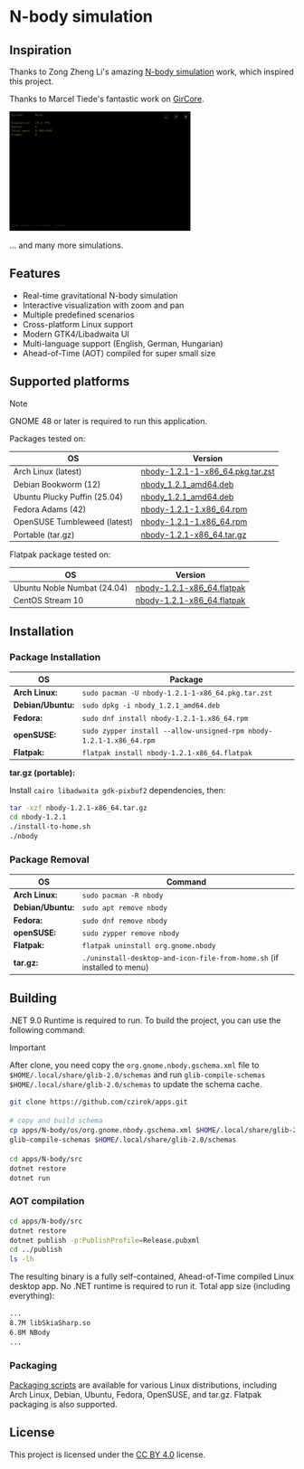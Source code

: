 # N-body simulation

## Inspiration

Thanks to Zong Zheng Li's amazing [N-body simulation](https://zongzhengli.github.io/nbody.html) work, which inspired this project.

Thanks to Marcel Tiede's fantastic work on [GirCore](https://github.com/gircore).

![Demo image](/apps/N-body/n-body.gif)

... and many more simulations.

## Features

- Real-time gravitational N-body simulation
- Interactive visualization with zoom and pan
- Multiple predefined scenarios
- Cross-platform Linux support
- Modern GTK4/Libadwaita UI
- Multi-language support (English, German, Hungarian)
- Ahead-of-Time (AOT) compiled for super small size

## Supported platforms

> [!NOTE]
> GNOME 48 or later is required to run this application.

Packages tested on:

|OS|Version|
|---|---|
|Arch Linux (latest)|[nbody-1.2.1-1-x86_64.pkg.tar.zst](https://github.com/czirok/apps/releases/download/v2025.07.16-apps/nbody-1.2.1-1-x86_64.pkg.tar.zst)|
|Debian Bookworm (12)|[nbody_1.2.1_amd64.deb](https://github.com/czirok/apps/releases/download/v2025.07.16-apps/nbody_1.2.1_amd64.deb)|
|Ubuntu Plucky Puffin (25.04)|[nbody_1.2.1_amd64.deb](https://github.com/czirok/apps/releases/download/v2025.07.16-apps/nbody_1.2.1_amd64.deb)|
|Fedora Adams (42)|[nbody-1.2.1-1.x86_64.rpm](https://github.com/czirok/apps/releases/download/v2025.07.16-apps/nbody-1.2.1-1.x86_64.rpm)|
|OpenSUSE Tumbleweed (latest)|[nbody-1.2.1-1.x86_64.rpm](https://github.com/czirok/apps/releases/download/v2025.07.16-apps/nbody-1.2.1-1.x86_64.rpm)|
|Portable (tar.gz)|[nbody-1.2.1-x86_64.tar.gz](https://github.com/czirok/apps/releases/download/v2025.07.16-apps/nbody-1.2.1-x86_64.tar.gz)|

Flatpak package tested on:

|OS|Version|
|---|---|
|Ubuntu Noble Numbat (24.04)|[nbody-1.2.1-x86_64.flatpak](https://github.com/czirok/apps/releases/download/v2025.07.16-apps/nbody-1.2.1-x86_64.flatpak)|
|CentOS Stream 10|[nbody-1.2.1-x86_64.flatpak](https://github.com/czirok/apps/releases/download/v2025.07.16-apps/nbody-1.2.1-x86_64.flatpak)|

## Installation

### Package Installation

|OS|Package|
|---|---|
|**Arch Linux:**|`sudo pacman -U nbody-1.2.1-1-x86_64.pkg.tar.zst`|
|**Debian/Ubuntu:**|`sudo dpkg -i nbody_1.2.1_amd64.deb`|
|**Fedora:**|`sudo dnf install nbody-1.2.1-1.x86_64.rpm`|
|**openSUSE:**|`sudo zypper install --allow-unsigned-rpm nbody-1.2.1-1.x86_64.rpm`|
|**Flatpak:**|`flatpak install nbody-1.2.1-x86_64.flatpak`|

**tar.gz (portable):**

Install `cairo libadwaita gdk-pixbuf2` dependencies, then:

  ```bash
  tar -xzf nbody-1.2.1-x86_64.tar.gz
  cd nbody-1.2.1
  ./install-to-home.sh
  ./nbody
```

### Package Removal

|OS|Command|
|---|---|
|**Arch Linux:**|`sudo pacman -R nbody`|
|**Debian/Ubuntu:**|`sudo apt remove nbody`|
|**Fedora:**|`sudo dnf remove nbody`|
|**openSUSE:**|`sudo zypper remove nbody`|
|**Flatpak:**|`flatpak uninstall org.gnome.nbody`|
|**tar.gz:**|`./uninstall-desktop-and-icon-file-from-home.sh` (if installed to menu)|

## Building

.NET 9.0 Runtime is required to run. To build the project, you can use the following command:

> [!IMPORTANT]
> After clone, you need copy the `org.gnome.nbody.gschema.xml` file to `$HOME/.local/share/glib-2.0/schemas` and run `glib-compile-schemas $HOME/.local/share/glib-2.0/schemas` to update the schema cache.

```bash
git clone https://github.com/czirok/apps.git

# copy and build schema
cp apps/N-body/os/org.gnome.nbody.gschema.xml $HOME/.local/share/glib-2.0/schemas
glib-compile-schemas $HOME/.local/share/glib-2.0/schemas

cd apps/N-body/src
dotnet restore
dotnet run
```

### AOT compilation

```bash
cd apps/N-body/src
dotnet restore
dotnet publish -p:PublishProfile=Release.pubxml
cd ../publish
ls -lh
```

The resulting binary is a fully self-contained, Ahead-of-Time compiled Linux desktop app. No .NET runtime is required to run it. Total app size (including everything):

```bash
...
8.7M libSkiaSharp.so
6.8M NBody
...
```

### Packaging

[Packaging scripts](/apps/N-body/os/README.md) are available for various Linux distributions, including Arch Linux, Debian, Ubuntu, Fedora, OpenSUSE, and tar.gz. Flatpak packaging is also supported.

## License

This project is licensed under the [CC BY 4.0](/apps/N-body/LICENSE) license.

